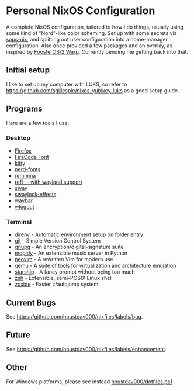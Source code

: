 # Personal NixOS Configuration

A complete NixOS configuration, tailored to how I do things, usually using some kind of "Nord"-like color scheming. Set up with some secrets via [sops-nix](https://github.com/Mic92/sops-nix), and splitting out user configuration into a home-manager configuration. Also once provided a few packages and an overlay, as inspired by [FoosterOS/2 Warp](https://github.com/lilyinstarlight/foosteros). Currently pending me getting back into that.

## Initial setup

I like to set up my computer with LUKS, so refer to <https://github.com/sgillespie/nixos-yubikey-luks> as a good setup guide.

## Programs

Here are a few tools I use:

### Desktop

- [Firefox](https://firefox.com/)
- [FiraCode Font](https://github.com/tonsky/FiraCode)
- [kitty](https://github.com/kovidgoyal/kitty)
- [nerd-fonts](https://github.com/ryanoasis/nerd-fonts)
- [remmina](https://gitlab.com/Remmina/Remmina)
- [rofi -- with wayland support](https://github.com/lbonn/rofi)
- [sway](https://github.com/swaywm/sway)
- [swaylock-effects](https://github.com/mortie/swaylock-effects)
- [waybar](https://github.com/Alexays/Waybar)
- [wlogout](https://github.com/ArtsyMacaw/wlogout)

### Terminal

- [direnv](https://github.com/direnv/direnv) - Automatic environment setup on folder entry
- [git](https://github.com/git/git) - Simple Version Control System
- [gnupg](https://gnupg.org/) - An encryption/digital-signature suite
- [mopidy](https://github.com/mopidy/mopdiy) - An extensible music server in Python
- [neovim](https://github.com/neovim/neovim) - A rewritten Vim for modern use
- [qemu](https://www.qemu.org) - A suite of tools for virtualization and architecture emulation
- [starship](https://github.com/starship/starship) - A fancy prompt without being too much
- [zsh](https://www.zsh.org/) - Extensible, semi-POSIX Linux shell
- [zoxide](https://github.com/ajeetdsouza/zoxide) - Faster z/autojump system

## Current Bugs

See <https://github.com/houstdav000/nixfiles/labels/bug>.

## Future

See <https://github.com/houstdav000/nixfiles/labels/enhancement>.

## Other

For Windows platforms, please see instead [houstdav000/dotfiles.ps1](https://github.com/houstdav000/dotfiles.ps1)

